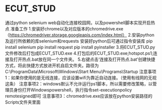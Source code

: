 # ECUT_STUD
通过python selenium web自动化连接校园网，以及powershell脚本实现开启热点
准备工作
1.安装好chrome以及对应版本的chromedrive.exe（https://chromedriver.storage.googleapis.com/index.html）
2.安装python及运行所依赖的库selenium和requests
安装好python后可通过指令安装库
pip install selenium
pip install request
pip install pyinstaller
3.将ECUT_STUD.py文件修改后打包成ECUT_STUD.exe
4.打包后的ECUT_STUD.exe;hotspot.ps1;连接及打开热点.bat放在同一个文件夹。
5.右键点击‘连接及打开热点.bat’创建快捷方式，将此快捷方式放进开机自启文件夹。路径为C:\ProgramData\Microsoft\Windows\Start Menu\Programs\Startup
注意事项1：如果你使用的是无线连接，应该设置wifi为靠近自动连接。（使用有线网的无视这条）
注意事项2：windows默认不允许运行ps1脚本，所以需要修改策略，以管理员身份打开Windowspowershell，执行指令set-executionpolicy remotesigned即可
注意事项3：chromedrive.exe应该放在python安装路径的Scripts文件夹里面

